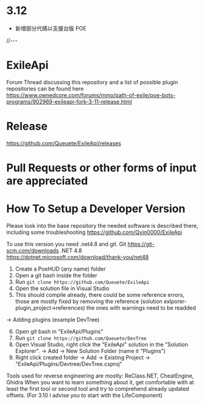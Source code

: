 # 3.12 
  - 新增部分代碼以支援台版 POE

//---

# ExileApi
Forum Thread discussing this repository and a list of possible plugin repositories can be found here https://www.ownedcore.com/forums/mmo/path-of-exile/poe-bots-programs/902969-exileapi-fork-3-11-release.html

# Release
https://github.com/Queuete/ExileApi/releases

# Pull Requests or other forms of input are appreciated
# How To Setup a Developer Version
Please look into the base repository the needed software is described there, including some troubleshooting https://github.com/Qvin0000/ExileApi

To use this version you need .net4.8 and git. 
Git https://git-scm.com/downloads
.NET 4.8 https://dotnet.microsoft.com/download/thank-you/net48

1. Create a PoeHUD (any name) folder
2. Open a git bash inside the folder
3. Run `git clone https://github.com/Queuete/ExileApi`
4. Open the solution file in Visual Studio
5. This should compile already, there could be some reference errors, those are mostly fixed by removing the reference (solution exlporer-plugin_project->references) the ones with warnings need to be readded

-> Adding plugins (example DevTree)

6. Open git bash in "ExileApi/Plugins"
7. Run `git clone https://github.com/Queuete/DevTree`
8. Open Visual Studio, right click the "ExileApi" solution in the "Solution Explorer". -> Add -> New Solution Folder (name it "Plugins")
9. Right click created folder -> Add -> Existing Project -> "ExileApi/Plugins/Devtree/DevTree.csproj"


Tools used for reverse engineering are mostly: ReClass.NET, CheatEngine, Ghidra
When you want to learn something about it, get comfortable with at least the first tool or second tool and try to comprehend already updated offsets. (For 3.10 I advise you to start with the LifeComponent)


